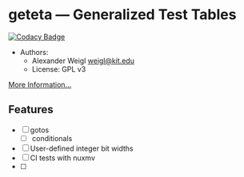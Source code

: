# geteta &mdash; Generalized Test Tables

[![Codacy Badge](https://api.codacy.com/project/badge/Grade/655e1ba61c2040eb8bccdb8f8a3799d1)](https://www.codacy.com/app/wadoon/geteta?utm_source=github.com&utm_medium=referral&utm_content=VerifAPS/geteta&utm_campaign=badger)

* Authors:
  * Alexander Weigl <weigl@kit.edu>
  * License: GPL v3

[More Information...](http://formal.iti.kit.edu/weigl/software/geteta)
 
## Features

* [ ] gotos
  * [ ] conditionals
* [ ] User-defined integer bit widths
* [ ] CI tests with nuxmv
* [ ] 